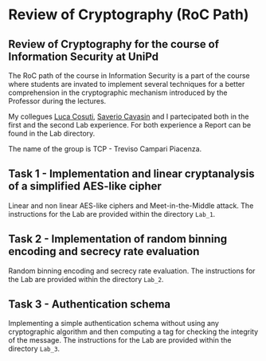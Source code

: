 # Review of Cryptography (RoC Path)
## Review of Cryptography for the course of Information Security at UniPd

The RoC path of the course in Information Security is a part of the course where students are invated to implement several techniques for a better comprehension in the cryptographic mechanism introduced by the Professor during the lectures.

My collegues [Luca Cosuti](https://github.com/lucaatme), [Saverio Cavasin](https://github.com/SvrCvs) and I partecipated both in the first and the second Lab experience. For both experience a Report can be found in the Lab directory.

The name of the group is TCP - Treviso Campari Piacenza.

## Task 1 - Implementation and linear cryptanalysis of a simplified AES-like cipher
Linear and non linear AES-like ciphers and Meet-in-the-Middle attack. The instructions for the Lab are provided within the directory `Lab_1`.

## Task 2 - Implementation of random binning encoding and secrecy rate evaluation
Random binning encoding and secrecy rate evaluation. The instructions for the Lab are provided within the directory `Lab_2`.

## Task 3 - Authentication schema
Implementing a simple authentication schema without using any cryptographic algorithm and then computing a tag for checking the integrity of the message. The instructions for the Lab are provided within the directory `Lab_3`.
